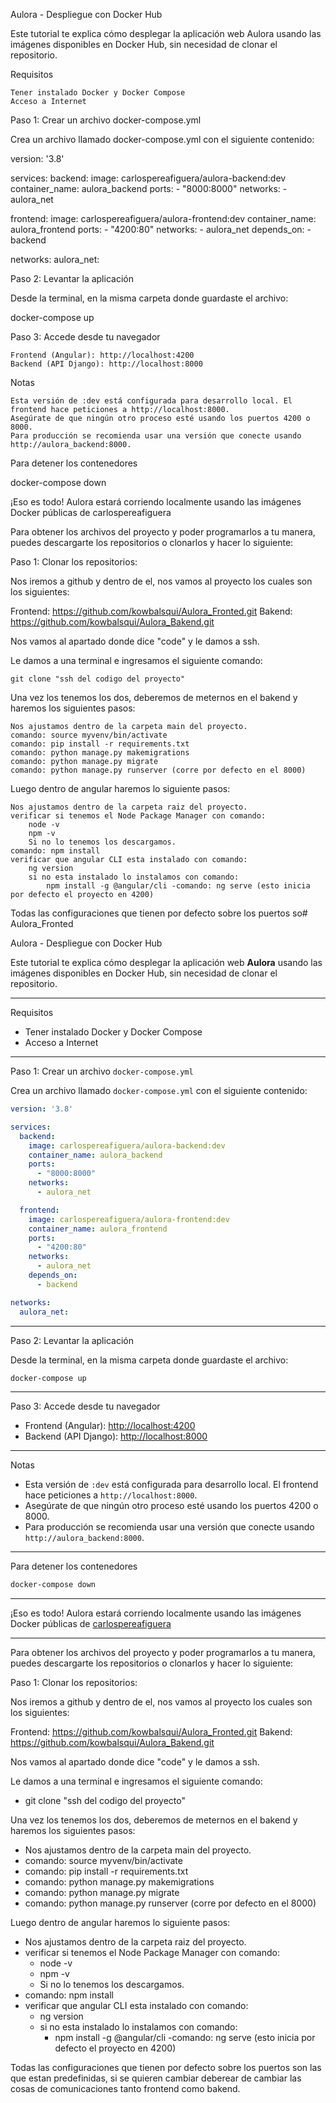 Aulora - Despliegue con Docker Hub

Este tutorial te explica cómo desplegar la aplicación web Aulora usando las imágenes disponibles en Docker Hub, sin necesidad de clonar el repositorio.

Requisitos

    Tener instalado Docker y Docker Compose
    Acceso a Internet

Paso 1: Crear un archivo docker-compose.yml

Crea un archivo llamado docker-compose.yml con el siguiente contenido:

version: '3.8'

services:
  backend:
    image: carlospereafiguera/aulora-backend:dev
    container_name: aulora_backend
    ports:
      - "8000:8000"
    networks:
      - aulora_net

  frontend:
    image: carlospereafiguera/aulora-frontend:dev
    container_name: aulora_frontend
    ports:
      - "4200:80"
    networks:
      - aulora_net
    depends_on:
      - backend

networks:
  aulora_net:

Paso 2: Levantar la aplicación

Desde la terminal, en la misma carpeta donde guardaste el archivo:

docker-compose up

Paso 3: Accede desde tu navegador

    Frontend (Angular): http://localhost:4200
    Backend (API Django): http://localhost:8000

Notas

    Esta versión de :dev está configurada para desarrollo local. El frontend hace peticiones a http://localhost:8000.
    Asegúrate de que ningún otro proceso esté usando los puertos 4200 o 8000.
    Para producción se recomienda usar una versión que conecte usando http://aulora_backend:8000.

Para detener los contenedores

docker-compose down

¡Eso es todo! Aulora estará corriendo localmente usando las imágenes Docker públicas de carlospereafiguera

Para obtener los archivos del proyecto y poder programarlos a tu manera, puedes descargarte los repositorios o clonarlos y hacer lo siguiente:

Paso 1: Clonar los repositorios:

Nos iremos a github y dentro de el, nos vamos al proyecto los cuales son los siguientes:

Frontend: https://github.com/kowbalsqui/Aulora_Fronted.git Bakend: https://github.com/kowbalsqui/Aulora_Bakend.git

Nos vamos al apartado donde dice "code" y le damos a ssh.

Le damos a una terminal e ingresamos el siguiente comando:

    git clone "ssh del codigo del proyecto"

Una vez los tenemos los dos, deberemos de meternos en el bakend y haremos los siguientes pasos:

    Nos ajustamos dentro de la carpeta main del proyecto.
    comando: source myvenv/bin/activate
    comando: pip install -r requirements.txt
    comando: python manage.py makemigrations
    comando: python manage.py migrate
    comando: python manage.py runserver (corre por defecto en el 8000)

Luego dentro de angular haremos lo siguiente pasos:

    Nos ajustamos dentro de la carpeta raiz del proyecto.
    verificar si tenemos el Node Package Manager con comando:
        node -v
        npm -v
        Si no lo tenemos los descargamos.
    comando: npm install
    verificar que angular CLI esta instalado con comando:
        ng version
        si no esta instalado lo instalamos con comando:
            npm install -g @angular/cli -comando: ng serve (esto inicia por defecto el proyecto en 4200)

Todas las configuraciones que tienen por defecto sobre los puertos so# Aulora_Fronted

Aulora - Despliegue con Docker Hub

Este tutorial te explica cómo desplegar la aplicación web **Aulora** usando las imágenes disponibles en Docker Hub, sin necesidad de clonar el repositorio.

---

Requisitos

- Tener instalado Docker y Docker Compose
- Acceso a Internet

---

Paso 1: Crear un archivo `docker-compose.yml`

Crea un archivo llamado `docker-compose.yml` con el siguiente contenido:

```yaml
version: '3.8'

services:
  backend:
    image: carlospereafiguera/aulora-backend:dev
    container_name: aulora_backend
    ports:
      - "8000:8000"
    networks:
      - aulora_net

  frontend:
    image: carlospereafiguera/aulora-frontend:dev
    container_name: aulora_frontend
    ports:
      - "4200:80"
    networks:
      - aulora_net
    depends_on:
      - backend

networks:
  aulora_net:
```

---

Paso 2: Levantar la aplicación

Desde la terminal, en la misma carpeta donde guardaste el archivo:

```bash
docker-compose up
```

---

Paso 3: Accede desde tu navegador

- Frontend (Angular): [http://localhost:4200](http://localhost:4200)
- Backend (API Django): [http://localhost:8000](http://localhost:8000)

---

Notas

- Esta versión de `:dev` está configurada para desarrollo local. El frontend hace peticiones a `http://localhost:8000`.
- Asegúrate de que ningún otro proceso esté usando los puertos 4200 o 8000.
- Para producción se recomienda usar una versión que conecte usando `http://aulora_backend:8000`.

---

Para detener los contenedores

```bash
docker-compose down
```

---

¡Eso es todo! Aulora estará corriendo localmente usando las imágenes Docker públicas de [carlospereafiguera](https://hub.docker.com/u/carlospereafiguera)

------------------------------------------------------------------------------------------------------------------------------------------------------------------

Para obtener los archivos del proyecto y poder programarlos a tu manera, puedes descargarte los repositorios o clonarlos y hacer lo siguiente: 

Paso 1: Clonar los repositorios:

Nos iremos a github y dentro de el, nos vamos al proyecto los cuales son los siguientes: 

Frontend: https://github.com/kowbalsqui/Aulora_Fronted.git
Bakend: https://github.com/kowbalsqui/Aulora_Bakend.git

Nos vamos al apartado donde dice "code" y le damos a ssh.

Le damos a una terminal e ingresamos el siguiente comando:

- git clone "ssh del codigo del proyecto"

Una vez los tenemos los dos, deberemos de meternos en el bakend y haremos los siguientes pasos: 

- Nos ajustamos dentro de la carpeta main del proyecto.
- comando: source myvenv/bin/activate
- comando: pip install -r requirements.txt
- comando: python manage.py makemigrations
- comando: python manage.py migrate
- comando: python manage.py runserver (corre por defecto en el 8000)

Luego dentro de angular haremos lo siguiente pasos: 

- Nos ajustamos dentro de la carpeta raiz del proyecto.
- verificar si tenemos el Node Package Manager con comando:
    - node -v
    - npm -v
    - Si no lo tenemos los descargamos.
- comando: npm install
- verificar que angular CLI esta instalado con comando:
    - ng version
    - si no esta instalado lo instalamos con comando:
        - npm install -g @angular/cli
-comando: ng serve (esto inicia por defecto el proyecto en 4200)

Todas las configuraciones que tienen por defecto sobre los puertos son las que estan predefinidas, si se quieren cambiar deberear de cambiar las cosas de comunicaciones tanto frontend como bakend. 

